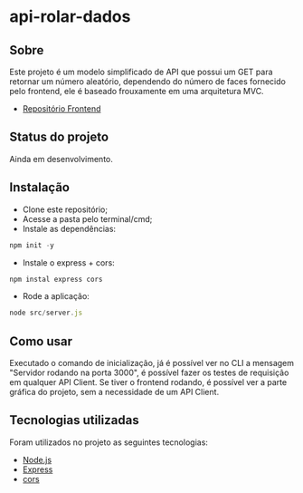 # api-rolar-dados


## Sobre

Este projeto é um modelo simplificado de API que possui um GET para retornar um número aleatório, dependendo do número de faces fornecido pelo frontend, ele é baseado frouxamente em uma arquitetura MVC.

- [Repositório Frontend](https://github.com/jutdelu/front-rolar-dados)

## Status do projeto

Ainda em desenvolvimento.

## Instalação

- Clone este repositório;
- Acesse a pasta pelo terminal/cmd;
- Instale as dependências:
~~~javascript
npm init -y
~~~
- Instale o express + cors:
~~~javascript
npm instal express cors
~~~
- Rode a aplicação:
~~~javascript
node src/server.js
~~~

## Como usar
Executado o comando de inicialização, já é possível ver no CLI a mensagem "Servidor rodando na porta 3000", é possível fazer os testes de requisição em qualquer API Client. Se tiver o frontend rodando, é possível ver a parte gráfica do projeto, sem a necessidade de um API Client.

## Tecnologias utilizadas
Foram utilizados no projeto as seguintes tecnologias:
- [Node.js](https://nodejs.org/en/)
- [Express](https://expressjs.com/pt-br/)
- [cors](https://www.npmjs.com/package/cors)
